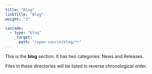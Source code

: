 ```yaml
---
title: "Blog"
linkTitle: "Blog"
weight: "3"

cascade:
  - type: "blog"
    _target:
      path: "/open-source/blog/**"
---
```


This is the **blog** section. It has two categories: News and Releases.

Files in these directories will be listed in reverse chronological order.
